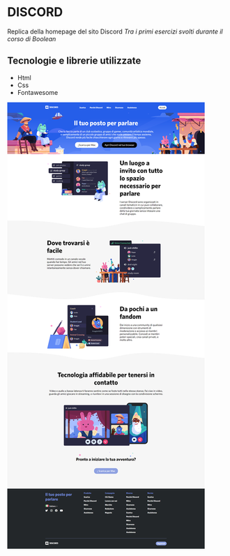 # DISCORD

Replica della homepage del sito Discord
_Tra i primi esercizi svolti durante il corso di Boolean_

## Tecnologie e librerie utilizzate

- Html
- Css
- Fontawesome

![Alt text](/img/discord-result.png)
